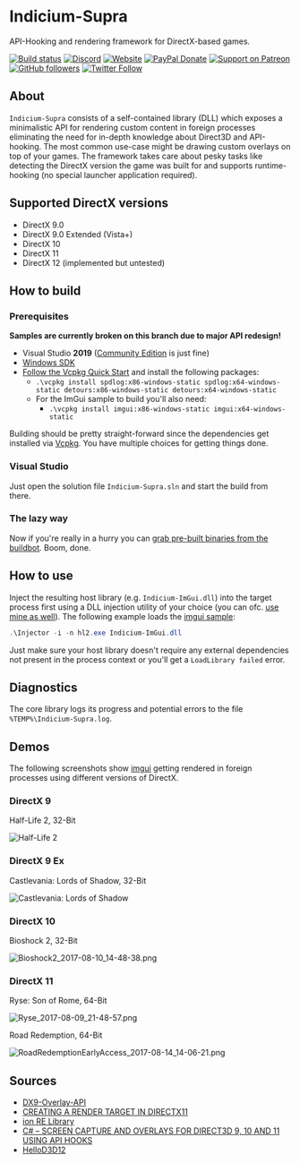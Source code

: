 # Indicium-Supra

API-Hooking and rendering framework for DirectX-based games.

[![Build status](https://ci.appveyor.com/api/projects/status/rt4ybpwrhn22kegm?svg=true)](https://ci.appveyor.com/project/nefarius/indicium-supra) [![Discord](https://img.shields.io/discord/346756263763378176.svg)](https://discord.vigem.org) [![Website](https://img.shields.io/website-up-down-green-red/https/vigem.org.svg?label=ViGEm.org)](https://vigem.org/) [![PayPal Donate](https://img.shields.io/badge/paypal-donate-blue.svg)](<https://paypal.me/NefariusMaximus>) [![Support on Patreon](https://img.shields.io/badge/patreon-donate-orange.svg)](<https://www.patreon.com/nefarius>) [![GitHub followers](https://img.shields.io/github/followers/nefarius.svg?style=social&label=Follow)](https://github.com/nefarius) [![Twitter Follow](https://img.shields.io/twitter/follow/nefariusmaximus.svg?style=social&label=Follow)](https://twitter.com/nefariusmaximus)

## About

`Indicium-Supra` consists of a self-contained library (DLL) which exposes a minimalistic API for rendering custom content in foreign processes eliminating the need for in-depth knowledge about Direct3D and API-hooking. The most common use-case might be drawing custom overlays on top of your games. The framework takes care about pesky tasks like detecting the DirectX version the game was built for and supports runtime-hooking (no special launcher application required).

## Supported DirectX versions

- DirectX 9.0
- DirectX 9.0 Extended (Vista+)
- DirectX 10
- DirectX 11
- DirectX 12 (implemented but untested)

## How to build

### Prerequisites

**Samples are currently broken on this branch due to major API redesign!**

- Visual Studio **2019** ([Community Edition](https://www.visualstudio.com/thank-you-downloading-visual-studio/?sku=Community&rel=16) is just fine)
- [Windows SDK](https://developer.microsoft.com/en-us/windows/downloads/windows-10-sdk)
- [Follow the Vcpkg Quick Start](https://github.com/Microsoft/vcpkg#quick-start) and install the following packages:
  - `.\vcpkg install spdlog:x86-windows-static spdlog:x64-windows-static detours:x86-windows-static detours:x64-windows-static`
  - For the ImGui sample to build you'll also need:
    - `.\vcpkg install imgui:x86-windows-static imgui:x64-windows-static`

Building should be pretty straight-forward since the dependencies get installed via [Vcpkg](https://github.com/Microsoft/vcpkg). You have multiple choices for getting things done.

### Visual Studio

Just open the solution file `Indicium-Supra.sln` and start the build from there.

### The lazy way

Now if you're really in a hurry you can [grab pre-built binaries from the buildbot](https://buildbot.vigem.org/builds/Indicium-Supra/master/). Boom, done.

## How to use

Inject the resulting host library (e.g. `Indicium-ImGui.dll`) into the target process first using a DLL injection utility of your choice (you can ofc. [use mine as well](https://github.com/nefarius/Injector)). The following example loads the [imgui sample](samples/Indicium-ImGui):

```PowerShell
.\Injector -i -n hl2.exe Indicium-ImGui.dll
```

Just make sure your host library doesn't require any external dependencies not present in the process context or you'll get a `LoadLibrary failed` error.

## Diagnostics

The core library logs its progress and potential errors to the file `%TEMP%\Indicium-Supra.log`.

## Demos

The following screenshots show [imgui](https://github.com/ocornut/imgui) getting rendered in foreign processes using different versions of DirectX.

### DirectX 9

Half-Life 2, 32-Bit

![Half-Life 2](https://thumbs.gfycat.com/AltruisticElectricIberianmole-size_restricted.gif)

### DirectX 9 Ex

Castlevania: Lords of Shadow, 32-Bit

![Castlevania: Lords of Shadow](https://thumbs.gfycat.com/DeafeningSomeKob-size_restricted.gif)

### DirectX 10

Bioshock 2, 32-Bit

![Bioshock2_2017-08-10_14-48-38.png](https://lh3.googleusercontent.com/-oWNHhCbWBLo/WYxWJ0l6qqI/AAAAAAAAAK0/2yTiRcSeH-I-6YUmsGfPimBSti4VobfQgCHMYCw/s0/Bioshock2_2017-08-10_14-48-38.png)

### DirectX 11

Ryse: Son of Rome, 64-Bit

![Ryse_2017-08-09_21-48-57.png](https://lh3.googleusercontent.com/-A1Yj4RE07C4/WYtnLFgGg3I/AAAAAAAAAKk/ZMEfZNAQ670XR4vtRtO0Yy3vN2EXwXKygCHMYCw/s0/Ryse_2017-08-09_21-48-57.png)

Road Redemption, 64-Bit

![RoadRedemptionEarlyAccess_2017-08-14_14-06-21.png](https://lh3.googleusercontent.com/-v2Ao0kCoTvg/WZGSQeniK8I/AAAAAAAAAN0/TXpCVv8pLFoGsuKlwnBRufFuG_ZXaZmRACHMYCw/s0/RoadRedemptionEarlyAccess_2017-08-14_14-06-21.png)

## Sources

- [DX9-Overlay-API](https://github.com/agrippa1994/DX9-Overlay-API)
- [CREATING A RENDER TARGET IN DIRECTX11](http://www.hlsl.co.uk/blog/2014/11/19/creating-a-render-target-in-directx11)
- [ion RE Library](https://github.com/scen/ionlib)
- [C# – SCREEN CAPTURE AND OVERLAYS FOR DIRECT3D 9, 10 AND 11 USING API HOOKS](http://spazzarama.com/2011/03/14/c-screen-capture-and-overlays-for-direct3d-9-10-and-11-using-api-hooks/)
- [HelloD3D12](https://github.com/GPUOpen-LibrariesAndSDKs/HelloD3D12)
